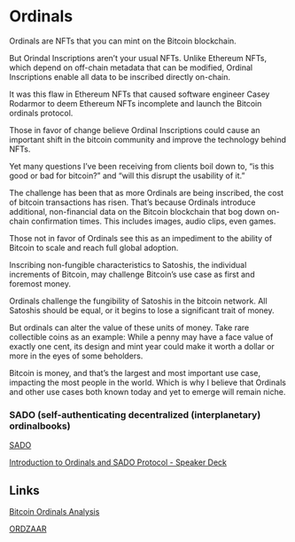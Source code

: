 # Ordinals

Ordinals are NFTs that you can mint on the Bitcoin blockchain.

But Orindal Inscriptions aren’t your usual NFTs. Unlike Ethereum NFTs, which depend on off-chain metadata that can be modified, Ordinal Inscriptions enable all data to be inscribed directly on-chain.

It was this flaw in Ethereum NFTs that caused software engineer Casey Rodarmor to deem Ethereum NFTs incomplete and launch the Bitcoin ordinals protocol.

Those in favor of change believe Ordinal Inscriptions could cause an important shift in the bitcoin community and improve the technology behind NFTs.

Yet many questions I’ve been receiving from clients boil down to, “is this good or bad for bitcoin?” and “will this disrupt the usability of it.”

The challenge has been that as more Ordinals are being inscribed, the cost of bitcoin transactions has risen. That’s because Ordinals introduce additional, non-financial data on the Bitcoin blockchain that bog down on-chain confirmation times. This includes images, audio clips, even games.

Those not in favor of Ordinals see this as an impediment to the ability of Bitcoin to scale and reach full global adoption.

Inscribing non-fungible characteristics to Satoshis, the individual increments of Bitcoin, may challenge Bitcoin’s use case as first and foremost money.

Ordinals challenge the fungibility of Satoshis in the bitcoin network. All Satoshis should be equal, or it begins to lose a significant trait of money.

But ordinals can alter the value of these units of money. Take rare collectible coins as an example: While a penny may have a face value of exactly one cent, its design and mint year could make it worth a dollar or more in the eyes of some beholders.

Bitcoin is money, and that’s the largest and most important use case, impacting the most people in the world. Which is why I believe that Ordinals and other use cases both known today and yet to emerge will remain niche.

### SADO (self-authenticating decentralized **(interplanetary)** ordinalbooks)

[SADO](http://sado.space/)

[Introduction to Ordinals and SADO Protocol - Speaker Deck](https://speakerdeck.com/uzyn/introduction-to-ordinals-and-sado-protocol)

## Links

[Bitcoin Ordinals Analysis](https://dune.com/dgtl_assets/bitcoin-ordinals-analysis)

[ORDZAAR](https://ordzaar.com/)
